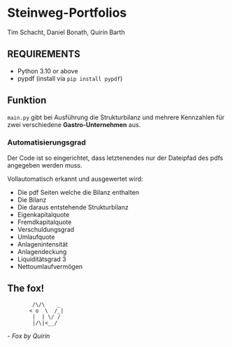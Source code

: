 # Steinweg-Portfolios
Tim Schacht, Daniel Bonath, Quirin Barth


## REQUIREMENTS

- Python 3.10 or above
- pypdf (install via `pip install pypdf`)


## Funktion

`main.py` gibt bei Ausführung die Strukturbilanz und mehrere Kennzahlen für zwei verschiedene **Gastro-Unternehmen** aus.

### Automatisierungsgrad
Der Code ist so eingerichtet, dass letztenendes nur der Dateipfad des pdfs angegeben werden muss.

Vollautomatisch erkannt und ausgewertet wird:
- Die pdf Seiten welche die Bilanz enthalten
- Die Bilanz
- Die daraus entstehende Strukturbilanz
- Eigenkapitalquote
- Fremdkapitalquote
- Verschuldungsgrad
- Umlaufquote
- Anlagenintensität
- Anlagendeckung
- Liquiditätsgrad 3
- Nettoumlaufvermögen


## The fox!
```
        /\/\    _
       < o  \  /_|
        |  | \/ /
        |/\|<__/
```
*- Fox by Quirin*
